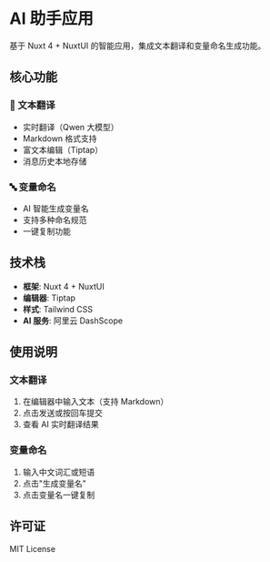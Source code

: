 # AI 助手应用

基于 Nuxt 4 + NuxtUI 的智能应用，集成文本翻译和变量命名生成功能。

## 核心功能

### 📝 文本翻译
- 实时翻译（Qwen 大模型）
- Markdown 格式支持
- 富文本编辑（Tiptap）
- 消息历史本地存储

### 🔤 变量命名
- AI 智能生成变量名
- 支持多种命名规范
- 一键复制功能

## 技术栈
- **框架**: Nuxt 4 + NuxtUI
- **编辑器**: Tiptap
- **样式**: Tailwind CSS
- **AI 服务**: 阿里云 DashScope

## 使用说明

### 文本翻译
1. 在编辑器中输入文本（支持 Markdown）
2. 点击发送或按回车提交
3. 查看 AI 实时翻译结果

### 变量命名
1. 输入中文词汇或短语
2. 点击"生成变量名"
3. 点击变量名一键复制

## 许可证
MIT License
